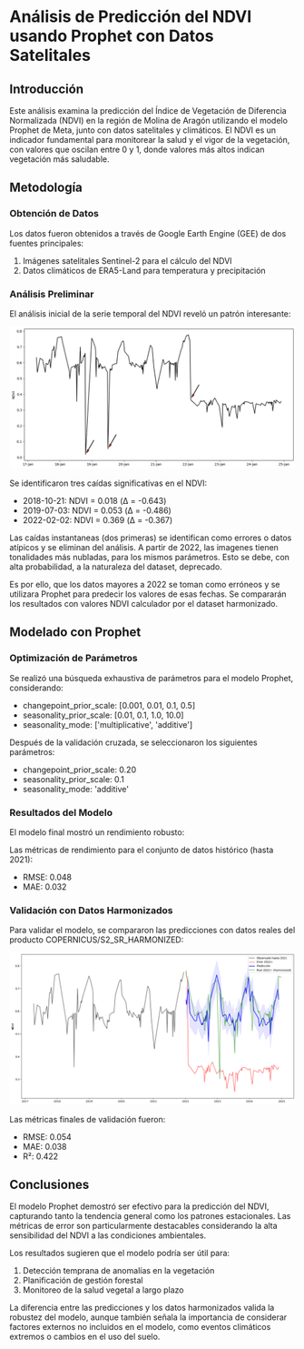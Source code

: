 # Análisis de Predicción del NDVI usando Prophet con Datos Satelitales

## Introducción

Este análisis examina la predicción del Índice de Vegetación de Diferencia Normalizada (NDVI) en la región de Molina de Aragón utilizando el modelo Prophet de Meta, junto con datos satelitales y climáticos. El NDVI es un indicador fundamental para monitorear la salud y el vigor de la vegetación, con valores que oscilan entre 0 y 1, donde valores más altos indican vegetación más saludable.

## Metodología

### Obtención de Datos

Los datos fueron obtenidos a través de Google Earth Engine (GEE) de dos fuentes principales:
1. Imágenes satelitales Sentinel-2 para el cálculo del NDVI
2. Datos climáticos de ERA5-Land para temperatura y precipitación

### Análisis Preliminar

El análisis inicial de la serie temporal del NDVI reveló un patrón interesante:

![Serie temporal NDVI](https://raw.githubusercontent.com/Deode22/Prophet-Predicting/main/Predicciones%20de%20NDVI/imagenes/serie-temp.png "Serie temporal NDVI 2017-2024")

Se identificaron tres caídas significativas en el NDVI:
- 2018-10-21: NDVI = 0.018 (Δ = -0.643)
- 2019-07-03: NDVI = 0.053 (Δ = -0.486)
- 2022-02-02: NDVI = 0.369 (Δ = -0.367)

Las caídas instantaneas (dos primeras) se identifican como errores o datos atípicos y se eliminan del análisis. A partir de 2022, las imagenes tienen tonalidades más nubladas, para los mismos parámetros. Esto se debe, con alta probabilidad, a la naturaleza del dataset, deprecado. 

Es por ello, que los datos mayores a 2022 se toman como erróneos y se utilizara Prophet para predecir los valores de esas fechas. Se compararán los resultados con valores NDVI calculador por el dataset harmonizado.

## Modelado con Prophet

### Optimización de Parámetros

Se realizó una búsqueda exhaustiva de parámetros para el modelo Prophet, considerando:
- changepoint_prior_scale: [0.001, 0.01, 0.1, 0.5]
- seasonality_prior_scale: [0.01, 0.1, 1.0, 10.0]
- seasonality_mode: ['multiplicative', 'additive']

Después de la validación cruzada, se seleccionaron los siguientes parámetros:
- changepoint_prior_scale: 0.20
- seasonality_prior_scale: 0.1
- seasonality_mode: 'additive'

### Resultados del Modelo

El modelo final mostró un rendimiento robusto:

Las métricas de rendimiento para el conjunto de datos histórico (hasta 2021):
- RMSE: 0.048
- MAE: 0.032

### Validación con Datos Harmonizados

Para validar el modelo, se compararon las predicciones con datos reales del producto COPERNICUS/S2_SR_HARMONIZED:

![Predicción del NDVI](https://raw.githubusercontent.com/Deode22/Prophet-Predicting/main/Predicciones%20de%20NDVI/imagenes/prediccion.png "Predicción NDVI usando Prophet")

Las métricas finales de validación fueron:
- RMSE: 0.054
- MAE: 0.038
- R²: 0.422

## Conclusiones

El modelo Prophet demostró ser efectivo para la predicción del NDVI, capturando tanto la tendencia general como los patrones estacionales. Las métricas de error son particularmente destacables considerando la alta sensibilidad del NDVI a las condiciones ambientales.

Los resultados sugieren que el modelo podría ser útil para:
1. Detección temprana de anomalías en la vegetación
2. Planificación de gestión forestal
3. Monitoreo de la salud vegetal a largo plazo

La diferencia entre las predicciones y los datos harmonizados valida la robustez del modelo, aunque también señala la importancia de considerar factores externos no incluidos en el modelo, como eventos climáticos extremos o cambios en el uso del suelo.
